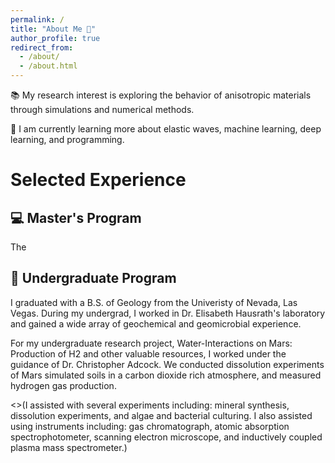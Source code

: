 ```yaml
---
permalink: /
title: "About Me 🔬"
author_profile: true
redirect_from: 
  - /about/
  - /about.html
---
```


📚 My research interest is exploring the behavior of anisotropic materials through simulations and numerical methods.

🧠 I am currently learning more about elastic waves, machine learning, deep learning, and programming. 

# Selected Experience

## 💻 Master's Program
The 

## 🧪 Undergraduate Program
I graduated with a B.S. of Geology from the Univeristy of Nevada, Las Vegas.
During my undergrad, I worked in Dr. Elisabeth Hausrath's laboratory and gained a wide array of geochemical and geomicrobial experience. 

For my undergraduate research project, Water-Interactions on Mars: Production of H2
and other valuable resources, I worked under the guidance of Dr. Christopher Adcock. We conducted dissolution experiments of Mars simulated soils in a carbon dioxide rich atmosphere, and measured hydrogen gas production. 

<>(I assisted with several experiments including: mineral synthesis, dissolution experiments, and algae and bacterial culturing. I also assisted using instruments including: gas chromatograph, atomic absorption spectrophotometer, scanning electron microscope, and inductively coupled plasma mass spectrometer.)

